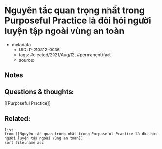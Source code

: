 ---
---

# Nguyên tắc quan trọng nhất trong Purposeful Practice là đòi hỏi người luyện tập ngoài vùng an toàn

- metadata
	- UID: P-210812-0036
	- tags: #created/2021/Aug/12, #permanent/fact 
	- source: 

## Notes


## Questions & thoughts:
[[Purposeful Practice]]
## Related:
```dataview
list
from [[Nguyên tắc quan trọng nhất trong Purposeful Practice là đòi hỏi người luyện tập ngoài vùng an toàn]]
sort file.name asc
```
